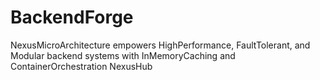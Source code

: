 # BackendForge
NexusMicroArchitecture empowers HighPerformance, FaultTolerant, and Modular backend systems with InMemoryCaching and ContainerOrchestration NexusHub
